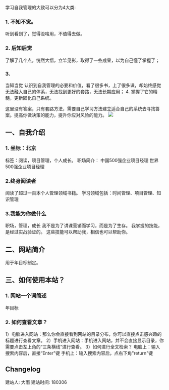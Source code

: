 学习自我管理的大致可以分为4大类:
### 1. 不知不觉。
听到看到了，觉得没啥用，不值得去做。
### 2. 后知后觉
了解了几个点，恍然大悟，立竿见影，取得了一些成果，以为自己懂了掌握了；
### 3.
当知当觉
 认识到自我管理的必要和价值，看了很多书，上了很多课，却始终感觉无法融入自己的体系，无法找到更好的套路，无法长期应用；
4. 掌握了它的精髓，更新固化自己系统。

这里没有答案，只有套路方法，需要自己学习方法建立适合自己的系统去寻找答案。提高你做决策的能力，提升你应对风险的能力。
![][image-1]
## 一、自我介绍
### 1. 坐标：北京
标签：阅读，项目管理，个人成长。
职场简介：
中国500强企业项目经理
世界500强企业项目经理
### 2.终身阅读者
阅读了超过一百本个人管理领域书籍。
学习领域包括：时间管理、项目管理、知识管理

### 3.我能为你做什么
职场，管理，成长
我不是为了讲课营销而学习，而是为了生存。
我掌握的技能，是经过实战验证的。
这些技能可以帮助我，相信也可以帮助你。

## 二、网站简介
用于年目标制定。

## 三、如何使用本站？
### 1. 网站一个词简述
年目标

### 2. 如何查看文章？
1）电脑进入网站：那么你会直接看到网站的目录分布，你可以直接点击感兴趣的标题进行查看文章。
2）手机进入网站：手机进入网站，并不会直接显示目录，你需要点击左上角的“三条横线”进行查看。
3）如何进行全文检索？
电脑上：输入搜索内容后，直接“Enter"键
手机上：输入搜索内容后，点右下角"return"键

## Changelog
建站人: 大雨
建站时间: 180306

[image-1]:	http://p4hi9syd4.bkt.clouddn.com/2018-03-13-180313PSM.JPG
